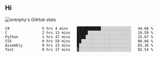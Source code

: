 ## Hi
![entriphy's GitHub stats](https://github-readme-stats.vercel.app/api?username=entriphy&show_icons=true&title_color=2196F3&bg_color=212121&text_color=FAFAFA&hide_border=true)
<!--START_SECTION:waka-->

```text
C#               5 hrs 4 mins    ███████████░░░░░░░░░░░░░░   44.66 %
C                2 hrs 13 mins   █████░░░░░░░░░░░░░░░░░░░░   19.59 %
Python           1 hrs 47 mins   ████░░░░░░░░░░░░░░░░░░░░░   15.67 %
CSS              0 hrs 59 mins   ██░░░░░░░░░░░░░░░░░░░░░░░   08.66 %
Assembly         0 hrs 23 mins   █░░░░░░░░░░░░░░░░░░░░░░░░   03.36 %
Text             0 hrs 17 mins   ▓░░░░░░░░░░░░░░░░░░░░░░░░   02.54 %
```

<!--END_SECTION:waka-->
